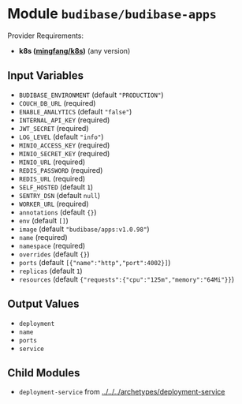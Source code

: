
# Module `budibase/budibase-apps`

Provider Requirements:
* **k8s ([mingfang/k8s](https://registry.terraform.io/providers/mingfang/k8s/latest))** (any version)

## Input Variables
* `BUDIBASE_ENVIRONMENT` (default `"PRODUCTION"`)
* `COUCH_DB_URL` (required)
* `ENABLE_ANALYTICS` (default `"false"`)
* `INTERNAL_API_KEY` (required)
* `JWT_SECRET` (required)
* `LOG_LEVEL` (default `"info"`)
* `MINIO_ACCESS_KEY` (required)
* `MINIO_SECRET_KEY` (required)
* `MINIO_URL` (required)
* `REDIS_PASSWORD` (required)
* `REDIS_URL` (required)
* `SELF_HOSTED` (default `1`)
* `SENTRY_DSN` (default `null`)
* `WORKER_URL` (required)
* `annotations` (default `{}`)
* `env` (default `[]`)
* `image` (default `"budibase/apps:v1.0.98"`)
* `name` (required)
* `namespace` (required)
* `overrides` (default `{}`)
* `ports` (default `[{"name":"http","port":4002}]`)
* `replicas` (default `1`)
* `resources` (default `{"requests":{"cpu":"125m","memory":"64Mi"}}`)

## Output Values
* `deployment`
* `name`
* `ports`
* `service`

## Child Modules
* `deployment-service` from [../../../archetypes/deployment-service](../../../archetypes/deployment-service)

